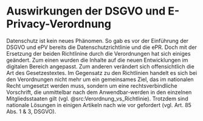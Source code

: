 # Auswirkungen der DSGVO und E-Privacy-Verordnung

Datenschutz ist kein neues Phänomen. So gab es vor der Einführung der DSGVO und ePV bereits die Datenschutzrichtlinie und die ePR. Doch mit der Ersetzung der beiden Richtlinine durch die Verordnungen hat sich einiges geändert. Zum einen wurden die Inhalte auf die neuen Entwicklungen im digitalen Bereich angepasst. Zum anderen verändert sich offensichtlich die Art des Gesetzestextes. Im Gegensatz zu den Richtlinien handelt es sich bei den Verordnungen nicht mehr um ein gemeinsames Ziel, das im nationalen Recht umgesetzt werden muss, sondern um eine rechtsverbindliche Vorschrift, die unmittelbar nach dem Anwendbar-werden in den einzelnen Mitgliedsstaaten gilt (vgl. @src:Verordnung_vs_Richtlinie). Trotzdem sind nationale Lösungen in einigen Artikeln nach wie vor gefordert (vgl. Art. 85 Abs. 1 & 3, DSGVO).
